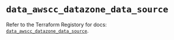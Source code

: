# `data_awscc_datazone_data_source`

Refer to the Terraform Registory for docs: [`data_awscc_datazone_data_source`](https://registry.terraform.io/providers/hashicorp/awscc/0.70.0/docs/data-sources/datazone_data_source).
